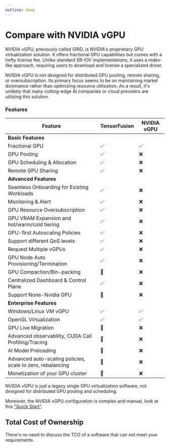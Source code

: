 ```yaml
---
outline: deep
---
```


# Compare with NVIDIA vGPU

NVIDIA vGPU, previously called GRID, is NVIDIA's proprietary GPU virtualization solution. It offers fractional GPU capabilities but comes with a hefty license fee. Unlike standard SR-IOV implementations, it uses a mdev-like approach, requiring users to download and license a specialized driver.

NVIDIA vGPU is not designed for distributed GPU pooling, remote sharing, or oversubscription. Its primary focus seems to be on maintaining market dominance rather than optimizing resource utilization. As a result, it's unlikely that many cutting-edge AI companies or cloud providers are utilizing this solution.

### Features

| Feature | TensorFusion | NVIDIA vGPU |
| --- | --- | --- |
| <b>Basic Features</b> |  |  |
| Fractional GPU | ✅ | ✅ |
| GPU Pooling | ✅ | ❌ |
| GPU Scheduling & Allocation | ✅ | ❌ |
| Remote GPU Sharing | ✅ | ❌ |
| <b>Advanced Features</b> |  |  |
| Seamless Onboarding for Existing Workloads | ✅ | ❌ |
| Monitoring & Alert | ✅ | ❌ |
| GPU Resource Oversubscription | ✅ | ❌ |
| GPU VRAM Expansion and hot/warm/cold tiering | ✅ | ❌ |
| GPU-first Autoscaling Policies | ✅ | ❌ |
| Support different QoS levels | ✅ | ❌ |
| Request Multiple vGPUs | ✅ | ❌ |
| GPU Node Auto Provisioning/Termination | ✅ | ❌ |
| GPU Compaction/Bin-packing | 🚧 | ❌ |
| Centralized Dashboard & Control Plane | ✅ | ❌ |
| Support None-Nvidia GPU | 🚧 | ❌ |
| <b>Enterprise Features</b> |  |  |
| Windows/Linux VM vGPU | ✅ | ✅ |
| OpenGL Virtualization  | ✅ | ✅ |
| GPU Live Migration | 🚧 | ❌ |
| Advanced observability, CUDA Call Profiling/Tracing | 🚧 | ❌ |
| AI Model Preloading | 🚧 | ❌ |
| Advanced auto-scaling policies, scale to zero, rebalancing | 🚧 | ❌ |
| Monetization of your GPU cluster | 🚧 | ❌ |

NVIDIA vGPU is just a legacy single GPU virtualization software, not designed for distributed GPU pooling and scheduling.

Moreover, the NVIDIA vGPU configuration is complex and manual, look at this ["Quick Start"](https://docs.nvidia.com/vgpu/17.0/grid-software-quick-start-guide/index.html#configure-vmware-vsphere-8-vm-with-vgpu).


## Total Cost of Ownership

There's no need to discuss the TCO of a software that can not meet your requirements.
